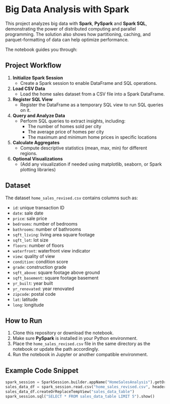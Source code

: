 
# Big Data Analysis with Spark

This project analyzes big data with **Spark**, **PySpark** and **Spark SQL**, demonstrating the power of distributed computing and parallel programming. The solution also shows how partitioning, caching, and parquet-formatting of data can help optimize performance.

The notebook guides you through:

## Project Workflow

1. **Initialize Spark Session**
   - Create a Spark session to enable DataFrame and SQL operations.
2. **Load CSV Data**
   - Load the home sales dataset from a CSV file into a Spark DataFrame.
3. **Register SQL View**
   - Register the DataFrame as a temporary SQL view to run SQL queries on it.
4. **Query and Analyze Data**
   - Perform SQL queries to extract insights, including:
     - The number of homes sold per city
     - The average price of homes per city
     - The maximum and minimum home prices in specific locations
5. **Calculate Aggregates**
   - Compute descriptive statistics (mean, max, min) for different regions.
6. **Optional Visualizations**
   - (Add any visualization if needed using matplotlib, seaborn, or Spark plotting libraries)

## Dataset

The dataset `home_sales_revised.csv` contains columns such as:
- `id`: unique transaction ID
- `date`: sale date
- `price`: sale price
- `bedrooms`: number of bedrooms
- `bathrooms`: number of bathrooms
- `sqft_living`: living area square footage
- `sqft_lot`: lot size
- `floors`: number of floors
- `waterfront`: waterfront view indicator
- `view`: quality of view
- `condition`: condition score
- `grade`: construction grade
- `sqft_above`: square footage above ground
- `sqft_basement`: square footage basement
- `yr_built`: year built
- `yr_renovated`: year renovated
- `zipcode`: postal code
- `lat`: latitude
- `long`: longitude

## How to Run

1. Clone this repository or download the notebook.
2. Make sure **PySpark** is installed in your Python environment.
3. Place the `home_sales_revised.csv` file in the same directory as the notebook or update the path accordingly.
4. Run the notebook in Jupyter or another compatible environment.

## Example Code Snippet

```python
spark_session = SparkSession.builder.appName("HomeSalesAnalysis").getOrCreate()
sales_data_df = spark_session.read.csv("home_sales_revised.csv", header=True, inferSchema=True)
sales_data_df.createOrReplaceTempView("sales_data_table")
spark_session.sql("SELECT * FROM sales_data_table LIMIT 5").show()
```

